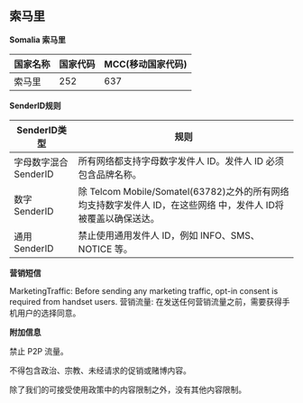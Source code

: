 ## 索马里

__Somalia 索马里__

| 国家名称 | 国家代码 | MCC(移动国家代码) |
|------|------|-------------|
| 索马里  | 252  | 637         |

__SenderID规则__

| SenderID类型     | 规则                                                                        |
|----------------|---------------------------------------------------------------------------|
| 字母数字混合SenderID | 所有网络都支持字母数字发件人 ID。发件人 ID 必须包含品牌名称。                                        |
| 数字SenderID     | 除 Telcom Mobile/Somatel(63782)之外的所有网络均支持数字发件人 ID，在这些网络 中，发件人 ID将被覆盖以确保送达。 |
| 通用SenderID     | 禁止使用通用发件人 ID，例如 INFO、SMS、NOTICE 等。                                        |


__营销短信__

MarketingTraffic: Before sending any marketing traffic, opt-in consent is required from handset users.
营销流量: 在发送任何营销流量之前，需要获得手机用户的选择同意。


__附加信息__

禁止 P2P 流量。

不得包含政治、宗教、未经请求的促销或赌博内容。

除了我们的可接受使用政策中的内容限制之外，没有其他内容限制。

